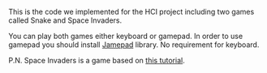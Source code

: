 This is the code we implemented for the HCI project including two games called Snake and Space Invaders.

You can play both games either keyboard or gamepad. In order to use gamepad you should install [Jamepad](https://github.com/williamahartman/Jamepad) library. No requirement for keyboard.

P.N. Space Invaders is a game based on [this tutorial](http://www.cokeandcode.com/info/tut2d.html).